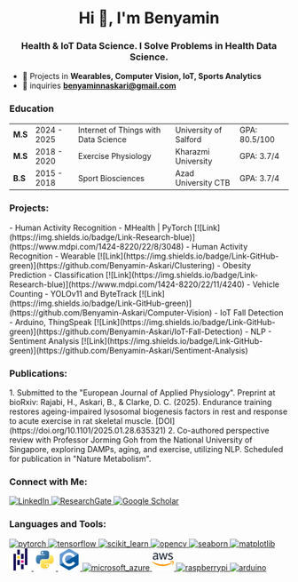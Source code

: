 <link rel="stylesheet" href="https://cdnjs.cloudflare.com/ajax/libs/font-awesome/6.0.0-beta3/css/all.min.css">

<h1 align="center">Hi 👋, I'm Benyamin</h1>
<h3 align="center">Health & IoT Data Science. I Solve Problems in Health Data Science.</h3>

- 💬 Projects in **Wearables, Computer Vision, IoT, Sports Analytics**
- 📧 inquiries **benyaminnaskari@gmail.com**

<h3 align="left">Education</h3>
<table>
  <tr>
    <td><strong>M.S</strong></td>
    <td>2024 - 2025</td>
    <td>Internet of Things with Data Science</td>
    <td>University of Salford</td>
    <td>GPA: 80.5/100</td>
  </tr>
  <tr>
    <td><strong>M.S</strong></td>
    <td>2018 - 2020</td>
    <td>Exercise Physiology</td>
    <td>Kharazmi University</td>
    <td>GPA: 3.7/4</td>
  </tr>
  <tr>
    <td><strong>B.S</strong></td>
    <td>2015 - 2018</td>
    <td>Sport Biosciences</td>
    <td>Azad University CTB</td>
    <td>GPA: 3.7/4</td>
  </tr>
</table>


<h3 align="left">Projects:</h3>
- Human Activity Recognition - MHealth | PyTorch [![Link](https://img.shields.io/badge/Link-Research-blue)](https://www.mdpi.com/1424-8220/22/8/3048)
- Human Activity Recognition - Wearable [![Link](https://img.shields.io/badge/Link-GitHub-green)](https://github.com/Benyamin-Askari/Clustering)
- Obesity Prediction - Classification [![Link](https://img.shields.io/badge/Link-Research-blue)](https://www.mdpi.com/1424-8220/22/11/4240)
- Vehicle Counting - YOLOv11 and ByteTrack [![Link](https://img.shields.io/badge/Link-GitHub-green)](https://github.com/Benyamin-Askari/Computer-Vision)
- IoT Fall Detection - Arduino, ThingSpeak [![Link](https://img.shields.io/badge/Link-GitHub-green)](https://github.com/Benyamin-Askari/IoT-Fall-Detection)
- NLP - Sentiment Analysis [![Link](https://img.shields.io/badge/Link-GitHub-green)](https://github.com/Benyamin-Askari/Sentiment-Analysis)

<h3 align="left">Publications:</h3>
1. Submitted to the "European Journal of Applied Physiology". Preprint at bioRxiv: Rajabi, H., Askari, B., & Clarke, D. C. (2025). Endurance training restores ageing-impaired lysosomal biogenesis factors in rest and response to acute exercise in rat skeletal muscle. [DOI](https://doi.org/10.1101/2025.01.28.635321)
2. Co-authored perspective review with Professor Jorming Goh from the National University of Singapore, exploring DAMPs, aging, and exercise, utilizing NLP. Scheduled for publication in "Nature Metabolism".

<h3 align="left">Connect with Me:</h3>
<p align="left">
    <a href="https://www.linkedin.com/in/benyamin-askari-443424318" target="_blank">
        <img src="https://cdn.jsdelivr.net/npm/simple-icons@v9/icons/linkedin.svg" height="40" width="40" alt="LinkedIn"/>
    </a>
    <a href="https://www.researchgate.net/profile/Benyamin-Askari" target="_blank">
        <img src="https://cdn.jsdelivr.net/npm/simple-icons@v9/icons/researchgate.svg" height="40" width="40" alt="ResearchGate"/>
    </a>
    <a href="https://scholar.google.com/citations?hl=en&user=NJb01oYAAAAJ&view_op=list_works&sortby=pubdate" target="_blank">
        <img src="https://cdn.jsdelivr.net/npm/simple-icons@v9/icons/googlescholar.svg" height="40" width="40" alt="Google Scholar"/>
    </a>
</p>

<h3 align="left">Languages and Tools:</h3>
<p align="left"> 
  <a href="https://pytorch.org/" target="_blank" rel="noreferrer"> 
    <img src="https://www.vectorlogo.zone/logos/pytorch/pytorch-icon.svg" alt="pytorch" width="40" height="40"/> 
  </a> 
  <a href="https://www.tensorflow.org" target="_blank" rel="noreferrer"> 
    <img src="https://www.vectorlogo.zone/logos/tensorflow/tensorflow-icon.svg" alt="tensorflow" width="40" height="40"/> 
  </a> 
  <a href="https://scikit-learn.org/" target="_blank" rel="noreferrer"> 
    <img src="https://upload.wikimedia.org/wikipedia/commons/0/05/Scikit_learn_logo_small.svg" alt="scikit_learn" width="40" height="40"/> 
  </a> 
  <a href="https://opencv.org/" target="_blank" rel="noreferrer"> 
    <img src="https://www.vectorlogo.zone/logos/opencv/opencv-icon.svg" alt="opencv" width="40" height="40"/> 
  </a> 
  <a href="https://seaborn.pydata.org/" target="_blank" rel="noreferrer"> 
    <img src="https://seaborn.pydata.org/_images/logo-mark-lightbg.svg" alt="seaborn" width="40" height="40"/> 
  </a> 
  <a href="https://matplotlib.org/" target="_blank" rel="noreferrer"> 
    <img src="https://upload.wikimedia.org/wikipedia/commons/8/84/Matplotlib_icon.svg" alt="matplotlib" width="40" height="40"/> 
  </a> 
  <a href="https://pandas.pydata.org/" target="_blank" rel="noreferrer"> 
    <img src="https://raw.githubusercontent.com/devicons/devicon/2ae2a900d2f041da66e950e4d48052658d850630/icons/pandas/pandas-original.svg" alt="pandas" width="40" height="40"/> 
  </a> 
  <a href="https://www.python.org" target="_blank" rel="noreferrer"> 
    <img src="https://raw.githubusercontent.com/devicons/devicon/master/icons/python/python-original.svg" alt="python" width="40" height="40"/> 
  </a> 
  <a href="https://www.cprogramming.com/" target="_blank" rel="noreferrer"> 
    <img src="https://raw.githubusercontent.com/devicons/devicon/master/icons/c/c-original.svg" alt="c" width="40" height="40"/> 
  </a> 
  <a href="https://azure.microsoft.com/" target="_blank" rel="noreferrer"> 
    <img src="https://www.vectorlogo.zone/logos/microsoft_azure/microsoft_azure-icon.svg" alt="microsoft_azure" width="40" height="40"/> 
  </a> 
  <a href="https://aws.amazon.com" target="_blank" rel="noreferrer"> 
    <img src="https://raw.githubusercontent.com/devicons/devicon/master/icons/amazonwebservices/amazonwebservices-original-wordmark.svg" alt="aws" width="40" height="40"/> 
  </a> 
  <a href="https://www.raspberrypi.org/" target="_blank" rel="noreferrer"> 
    <img src="https://upload.wikimedia.org/wikipedia/en/c/cb/Raspberry_Pi_Logo.svg" alt="raspberrypi" width="40" height="40"/> 
  </a> 
  <a href="https://www.arduino.cc/" target="_blank" rel="noreferrer"> 
    <img src="https://cdn.worldvectorlogo.com/logos/arduino-1.svg" alt="arduino" width="40" height="40"/> 
  </a> 
</p>
